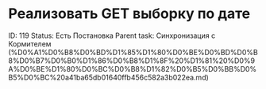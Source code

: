 # Реализовать GET выборку по дате

ID: 119
Status: Есть Постановка
Parent task: Синхронизация с Кормителем (%D0%A1%D0%B8%D0%BD%D1%85%D1%80%D0%BE%D0%BD%D0%B8%D0%B7%D0%B0%D1%86%D0%B8%D1%8F%20%D1%81%20%D0%9A%D0%BE%D1%80%D0%BC%D0%B8%D1%82%D0%B5%D0%BB%D0%B5%D0%BC%20a41ba65db01640ffb456c582a3b022ea.md)